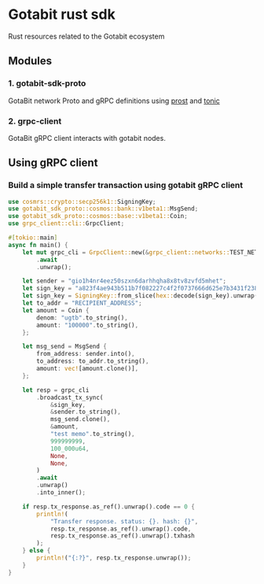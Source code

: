 # Gotabit rust sdk

Rust resources related to the Gotabit ecosystem

## Modules

### 1. gotabit-sdk-proto

GotaBit network Proto and gRPC definitions using [prost](https://github.com/tokio-rs/prost) and [tonic](https://github.com/hyperium/tonic)

### 2. grpc-client

GotaBit gRPC client interacts with gotabit nodes.

## Using gRPC client

### Build a simple transfer transaction using gotabit gRPC client

```rust
use cosmrs::crypto::secp256k1::SigningKey;
use gotabit_sdk_proto::cosmos::bank::v1beta1::MsgSend;
use gotabit_sdk_proto::cosmos::base::v1beta1::Coin;
use grpc_client::cli::GrpcClient;

#[tokio::main]
async fn main() {
    let mut grpc_cli = GrpcClient::new(&grpc_client::networks::TEST_NET)
        .await
        .unwrap();

    let sender = "gio1h4nr4eez50szxn6darhhqha8x8tv8zvfd5mhet";
    let sign_key = "a823f4ae943b511b7f082227c4f2f0737666d625e7b3431f238a7d4d4baec5f2";
    let sign_key = SigningKey::from_slice(hex::decode(sign_key).unwrap().as_slice()).unwrap();
    let to_addr = "RECIPIENT_ADDRESS";
    let amount = Coin {
        denom: "ugtb".to_string(),
        amount: "100000".to_string(),
    };

    let msg_send = MsgSend {
        from_address: sender.into(),
        to_address: to_addr.to_string(),
        amount: vec![amount.clone()],
    };

    let resp = grpc_cli
        .broadcast_tx_sync(
            &sign_key,
            &sender.to_string(),
            msg_send.clone(),
            &amount,
            "test memo".to_string(),
            999999999,
            100_000u64,
            None,
            None,
        )
        .await
        .unwrap()
        .into_inner();

    if resp.tx_response.as_ref().unwrap().code == 0 {
        println!(
            "Transfer response. status: {}. hash: {}",
            resp.tx_response.as_ref().unwrap().code,
            resp.tx_response.as_ref().unwrap().txhash
        );
    } else {
        println!("{:?}", resp.tx_response.unwrap());
    }
}
```
